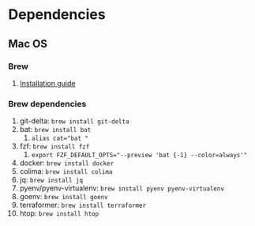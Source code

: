 # Dependencies

## Mac OS

### Brew

1. [Installation guide](https://brew.sh/)

### Brew dependencies

1. git-delta: `brew install git-delta`
2. bat: `brew install bat`
   1. `alias cat="bat "`
3. fzf: `brew install fzf`
   1. `export FZF_DEFAULT_OPTS="--preview 'bat {-1} --color=always'"` 
4. docker: `brew install docker`
5. colima: `brew install colima`
6. jq: `brew install jq`
7. pyenv/pyenv-virtualenv: `brew install pyenv pyenv-virtualenv`
8. goenv: `brew install goenv`
9. terraformer: `brew install terraformer`
10. htop: `brew install htop`